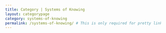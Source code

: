 ```yaml
---
title: Category | Systems of Knowing
layout: categorypage
category: systems-of-knowing
permalink: /systems-of-knowing/ # This is only required for pretty links.
---
```

